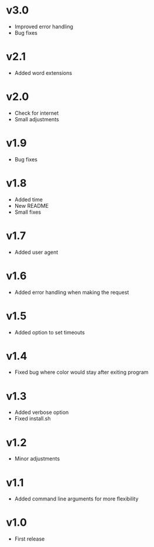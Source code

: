 # v3.0
- Improved error handling
- Bug fixes

# v2.1
- Added word extensions

# v2.0
- Check for internet
- Small adjustments

# v1.9
- Bug fixes

# v1.8
- Added time
- New README
- Small fixes

# v1.7
- Added user agent

# v1.6
- Added error handling when making the request

# v1.5
- Added option to set timeouts

# v1.4
- Fixed bug where color would stay after exiting program

# v1.3
- Added verbose option
- Fixed install.sh

# v1.2
- Minor adjustments

# v1.1
- Added command line arguments for more flexibility

# v1.0
- First release


